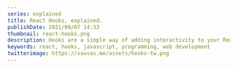 ```yaml
---
series: explained
title: React Hooks, explained.
publishDate: 2021/09/07 14:33
thumbnail: react-hooks.png
description: Hooks are a simple way of adding interactivity to your React app. But what is it?
keywords: react, hooks, javascript, programming, web development
twitterimage: https://savvas.me/assets/hooks-tw.png
---
```



